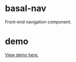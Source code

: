 # basal-nav
Front-end navigation component.

# demo
<a href="http://arjanj.github.io/basal-nav/demo/">View demo here.</a>